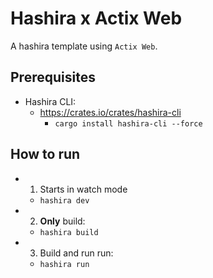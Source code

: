 # Hashira x Actix Web

A hashira template using `Actix Web`.

## Prerequisites

- Hashira CLI:
  - <https://crates.io/crates/hashira-cli>
    - `cargo install hashira-cli --force`

## How to run

- 1. Starts in watch mode
  - `hashira dev`
- 2. **Only** build:
  - `hashira build`
- 3. Build and run run:
  - `hashira run`
